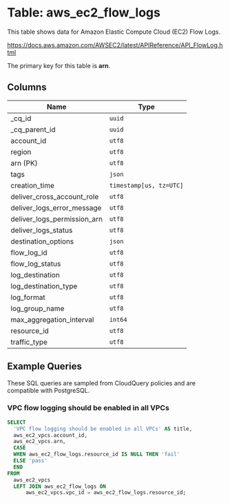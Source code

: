 # Table: aws_ec2_flow_logs

This table shows data for Amazon Elastic Compute Cloud (EC2) Flow Logs.

https://docs.aws.amazon.com/AWSEC2/latest/APIReference/API_FlowLog.html

The primary key for this table is **arn**.

## Columns

| Name          | Type          |
| ------------- | ------------- |
|_cq_id|`uuid`|
|_cq_parent_id|`uuid`|
|account_id|`utf8`|
|region|`utf8`|
|arn (PK)|`utf8`|
|tags|`json`|
|creation_time|`timestamp[us, tz=UTC]`|
|deliver_cross_account_role|`utf8`|
|deliver_logs_error_message|`utf8`|
|deliver_logs_permission_arn|`utf8`|
|deliver_logs_status|`utf8`|
|destination_options|`json`|
|flow_log_id|`utf8`|
|flow_log_status|`utf8`|
|log_destination|`utf8`|
|log_destination_type|`utf8`|
|log_format|`utf8`|
|log_group_name|`utf8`|
|max_aggregation_interval|`int64`|
|resource_id|`utf8`|
|traffic_type|`utf8`|

## Example Queries

These SQL queries are sampled from CloudQuery policies and are compatible with PostgreSQL.

### VPC flow logging should be enabled in all VPCs

```sql
SELECT
  'VPC flow logging should be enabled in all VPCs' AS title,
  aws_ec2_vpcs.account_id,
  aws_ec2_vpcs.arn,
  CASE
  WHEN aws_ec2_flow_logs.resource_id IS NULL THEN 'fail'
  ELSE 'pass'
  END
FROM
  aws_ec2_vpcs
  LEFT JOIN aws_ec2_flow_logs ON
      aws_ec2_vpcs.vpc_id = aws_ec2_flow_logs.resource_id;
```


